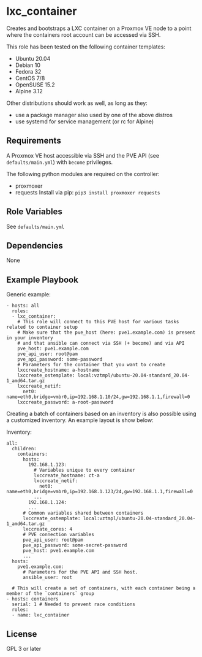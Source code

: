 lxc_container
=========

Creates and bootstraps a LXC container on a Proxmox VE node to a point where the containers root account can be accessed via SSH.

This role has been tested on the following container templates:
- Ubuntu 20.04
- Debian 10
- Fedora 32
- CentOS 7/8
- OpenSUSE 15.2
- Alpine 3.12

Other distributions should work as well, as long as they:
- use a package manager also used by one of the above distros
- use systemd for service management (or rc for Alpine)

Requirements
------------

A Proxmox VE host accessible via SSH and the PVE API (see `defaults/main.yml`) with `become` privileges.

The following python modules are required on the controller:
- proxmoxer
- requests
Install via pip: `pip3 install proxmoxer requests`

Role Variables
--------------

See `defaults/main.yml`

Dependencies
------------

None

Example Playbook
----------------

Generic example:

```
- hosts: all
  roles:
  - lxc_container:
    # This role will connect to this PVE host for various tasks related to container setup
    # Make sure that the pve_host (here: pve1.example.com) is present in your inventory
    # and that ansible can connect via SSH (+ become) and via API
    pve_host: pve1.example.com
    pve_api_user: root@pam
    pve_api_password: some-password
    # Parameters for the container that you want to create
    lxccreate_hostname: a-hostname
    lxccreate_ostemplate: local:vztmpl/ubuntu-20.04-standard_20.04-1_amd64.tar.gz
    lxccreate_netif:
      net0: name=eth0,bridge=vmbr0,ip=192.168.1.10/24,gw=192.168.1.1,firewall=0
    lxccreate_password: a-root-password
```

Creating a batch of containers based on an inventory is also possible using a customized inventory. An example layout is show below:

Inventory:
```
all:
  children:
    containers:
      hosts:
        192.168.1.123:
          # Variables unique to every container
          lxccreate_hostname: ct-a
          lxccreate_netif:
            net0: name=eth0,bridge=vmbr0,ip=192.168.1.123/24,gw=192.168.1.1,firewall=0
          ...
        192.168.1.124:
        ...
      # Common variables shared between containers
      lxccreate_ostemplate: local:vztmpl/ubuntu-20.04-standard_20.04-1_amd64.tar.gz
      lxccreate_cores: 4
      # PVE connection variables
      pve_api_user: root@pam
      pve_api_password: some-secret-password
      pve_host: pve1.example.com
      ...
  hosts:
    pve1.example.com:
      # Parameters for the PVE API and SSH host.
      ansible_user: root
```

```
  # This will create a set of containers, with each container being a member of the `containers` group
- hosts: containers
  serial: 1 # Needed to prevent race conditions
  roles:
  - name: lxc_container
```


License
-------

GPL 3 or later
